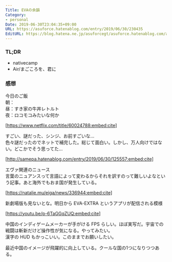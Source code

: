 ```yaml
---
Title: EVAの余韻
Category:
- personal
Date: 2019-06-30T23:04:35+09:00
URL: https://asuforce.hatenablog.com/entry/2019/06/30/230435
EditURL: https://blog.hatena.ne.jp/asuforcegt/asuforce.hatenablog.com/atom/entry/17680117127211299212
---
```


### TL;DR
- nativecamp 
- Air/まごころを、君に
 
### 感想
今日のご飯  
朝：  
昼：すき家の牛丼レトルト  
夜：ロコモコみたいな何か


[https://www.netflix.com/title/60024788:embed:cite]

すごい、謎だった、シンジ、お前すごいな...  
色々謎だったのでネットで補完した。総じて面白い。しかし、万人向けではない。どこかでそう思ってた...


[http://samepa.hatenablog.com/entry/2019/06/30/125557:embed:cite]


エヴァ関連のニュース  
言葉のニュアンスって言語によって変わるからそれを訳すのって難しいよなという記事。あと海外でもおま国が発生している。


[https://natalie.mu/eiga/news/336944:embed:cite]

新劇場版も見ないとな。明日から EVA-EXTRA というアプリが配信される模様


[https://youtu.be/p-6TaGGqZUQ:embed:cite]


中国のインディゲームメーカーが手がける FPS らしい。ほぼ実写だ。宇宙での戦闘は斬新だけど操作性が気になる。やってみたい。  
漢字の HUD もかっこいい。このままでお願いしたい。

最近中国のイメージが飛躍的に向上している。クールな国の1つになりつつある。
